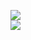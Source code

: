 [![](https://img.shields.io/badge/Made%20With-Github%20Spray-lightgrey.svg?style=for-the-badge&logo=github)](https://github.com/Annihil/github-spray#21347)  
[![](https://i.imgur.com/2DrTn0Z.gif)](https://github.com/Annihil/github-spray)